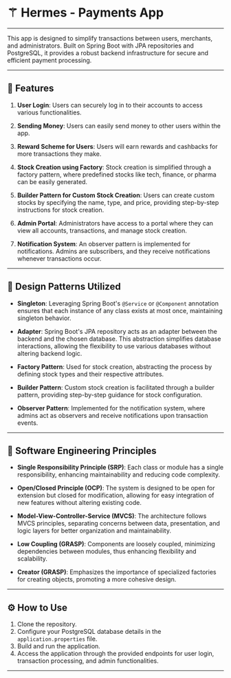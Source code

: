# ⚚ Hermes - Payments App

---

This app is designed to simplify transactions between users, merchants, and administrators. Built on Spring Boot with JPA repositories and PostgreSQL, it provides a robust backend infrastructure for secure and efficient payment processing.

---

## 🔮 Features

1. **User Login**: Users can securely log in to their accounts to access various functionalities.

2. **Sending Money**: Users can easily send money to other users within the app.

3. **Reward Scheme for Users**: Users will earn rewards and cashbacks for more transactions they make.

4. **Stock Creation using Factory**: Stock creation is simplified through a factory pattern, where predefined stocks like tech, finance, or pharma can be easily generated.

5. **Builder Pattern for Custom Stock Creation**: Users can create custom stocks by specifying the name, type, and price, providing step-by-step instructions for stock creation.

6. **Admin Portal**: Administrators have access to a portal where they can view all accounts, transactions, and manage stock creation.

7. **Notification System**: An observer pattern is implemented for notifications. Admins are subscribers, and they receive notifications whenever transactions occur.

---

## 📜 Design Patterns Utilized

- **Singleton**: Leveraging Spring Boot's `@Service` or `@Component` annotation ensures that each instance of any class exists at most once, maintaining singleton behavior.

- **Adapter**: Spring Boot's JPA repository acts as an adapter between the backend and the chosen database. This abstraction simplifies database interactions, allowing the flexibility to use various databases without altering backend logic.

- **Factory Pattern**: Used for stock creation, abstracting the process by defining stock types and their respective attributes.

- **Builder Pattern**: Custom stock creation is facilitated through a builder pattern, providing step-by-step guidance for stock configuration.

- **Observer Pattern**: Implemented for the notification system, where admins act as observers and receive notifications upon transaction events.

---

## 📄 Software Engineering Principles

- **Single Responsibility Principle (SRP)**: Each class or module has a single responsibility, enhancing maintainability and reducing code complexity.

- **Open/Closed Principle (OCP)**: The system is designed to be open for extension but closed for modification, allowing for easy integration of new features without altering existing code.

- **Model-View-Controller-Service (MVCS)**: The architecture follows MVCS principles, separating concerns between data, presentation, and logic layers for better organization and maintainability.

- **Low Coupling (GRASP)**: Components are loosely coupled, minimizing dependencies between modules, thus enhancing flexibility and scalability.

- **Creator (GRASP)**: Emphasizes the importance of specialized factories for creating objects, promoting a more cohesive design.

---

## ⚙️ How to Use

1. Clone the repository.
2. Configure your PostgreSQL database details in the `application.properties` file.
3. Build and run the application.
4. Access the application through the provided endpoints for user login, transaction processing, and admin functionalities.

---
